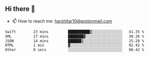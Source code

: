 ## Hi there 👋
- 📫 How to reach me: harshitar10@protonmail.com  
<!--START_SECTION:waka-->

```txt
Swift        23 mins         ██████████▒░░░░░░░░░░░░░░   41.35 %
XML          17 mins         ███████▓░░░░░░░░░░░░░░░░░   30.26 %
JSON         14 mins         ██████▒░░░░░░░░░░░░░░░░░░   25.20 %
HTML         1 min           ▓░░░░░░░░░░░░░░░░░░░░░░░░   02.42 %
Other        0 secs          ░░░░░░░░░░░░░░░░░░░░░░░░░   00.42 %
```

<!--END_SECTION:waka-->

<!--
**hharshitarora/hharshitarora** is a ✨ _special_ ✨ repository because its `README.md` (this file) appears on your GitHub profile.

Here are some ideas to get you started:

- 🔭 I’m currently working on ...
- 🌱 I’m currently learning ...
- 👯 I’m looking to collaborate on ...
- 🤔 I’m looking for help with ...
- 💬 Ask me about ...
- 📫 How to reach me: ...
- 😄 Pronouns: ...
- ⚡ Fun fact: ...
-->
